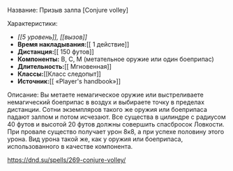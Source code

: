 Название: Призыв залпа \[Conjure volley] 

Характеристики:
- *[[5 уровень]], [[вызов]]*
- **Время накладывания:**[[ 1 действие]]
- **Дистанция:**[[ 150 футов]]
- **Компоненты:** В, С, М (метательное оружие или один боеприпас)
- **Длительность:**[[ Мгновенная]]
- **Классы:**[[Класс  следопыт]]
- **Источник:**[[ «Player's handbook»]]

Описание:
Вы метаете немагическое оружие или выстреливаете немагический боеприпас в воздух и выбираете точку в пределах дистанции. Сотни экземпляров такого же оружия или боеприпаса падают залпом и потом исчезают. Все существа в цилиндре с радиусом 40 футов и высотой 20 футов должны совершить спасбросок Ловкости. При провале существо получает урон 8к8, а при успехе половину этого урона. Вид урона такой же, как у оружия или боеприпаса, использованного в качестве компонента.

https://dnd.su/spells/269-conjure-volley/